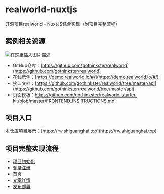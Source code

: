 # realworld-nuxtjs
开源项目realworld - NuxtJS综合实现（附项目完整流程）

## 案例相关资源
![在这里插入图片描述](https://img-blog.csdnimg.cn/20210104225015863.png)

- GitHub仓库：[https://github.com/gothinkster/realworld](https://github.com/gothinkster/realworld)
- 在线示例：[https://demo.realworld.io/#/](https://demo.realworld.io/#/)
- 接口文档：[https://github.com/gothinkster/realworld/tree/master/api](https://github.com/gothinkster/realworld/tree/master/api)
- 页面模板：[https://github.com/gothinkster/realworld-starter-kit/blob/master/FRONTEND_INS
TRUCTIONS.md](https://github.com/gothinkster/realworld-starter-kit/blob/master/FRONTEND_INSTRUCTIONS.md)

## 项目入口
本仓库项目展示：[https://rw.shiguanghai.top](https://rw.shiguanghai.top)

## 项目完整实现流程

- [项目初始化](https://shiguanghai.top/blogs/%E5%A4%A7%E5%89%8D%E7%AB%AF/Vue.js%20%E6%A1%86%E6%9E%B6%E6%BA%90%E7%A0%81%E4%B8%8E%E8%BF%9B%E9%98%B6/realworld-nuxtjs-%E9%A1%B9%E7%9B%AE%E5%88%9D%E5%A7%8B%E5%8C%96.html)
- [登录注册](https://shiguanghai.top/blogs/%E5%A4%A7%E5%89%8D%E7%AB%AF/Vue.js%20%E6%A1%86%E6%9E%B6%E6%BA%90%E7%A0%81%E4%B8%8E%E8%BF%9B%E9%98%B6/realworld-nuxtjs-%E7%99%BB%E5%BD%95%E6%B3%A8%E5%86%8C.html)
- [首页](https://shiguanghai.top/blogs/%E5%A4%A7%E5%89%8D%E7%AB%AF/Vue.js%20%E6%A1%86%E6%9E%B6%E6%BA%90%E7%A0%81%E4%B8%8E%E8%BF%9B%E9%98%B6/realworld-nuxtjs-%E9%A6%96%E9%A1%B5.html)
- [文章详情](https://github.com/shiguanghai/realworld-nuxtjs/blob/master/%E6%96%87%E7%AB%A0%E8%AF%A6%E6%83%85.md)
- [发布部署](https://github.com/shiguanghai/realworld-nuxtjs/blob/master/%E5%8F%91%E5%B8%83%E9%83%A8%E7%BD%B2.md)